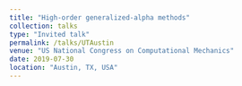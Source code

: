 ```yaml
---
title: "High-order generalized-alpha methods"
collection: talks
type: "Invited talk"
permalink: /talks/UTAustin
venue: "US National Congress on Computational Mechanics"
date: 2019-07-30
location: "Austin, TX, USA"
---
```

